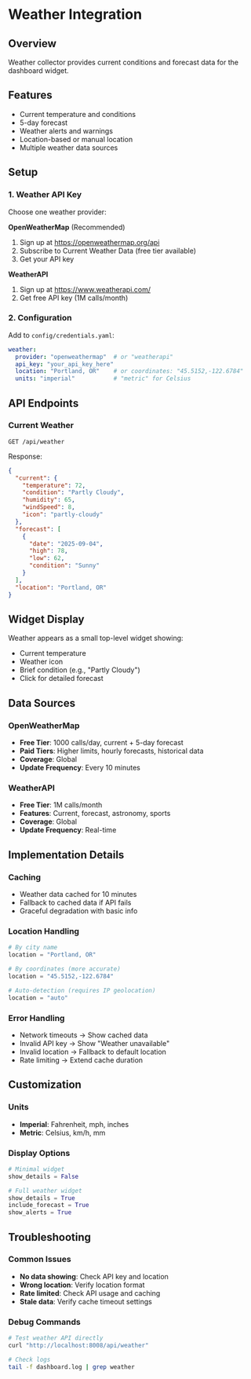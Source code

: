 # Weather Integration

## Overview
Weather collector provides current conditions and forecast data for the dashboard widget.

## Features
- Current temperature and conditions
- 5-day forecast
- Weather alerts and warnings
- Location-based or manual location
- Multiple weather data sources

## Setup

### 1. Weather API Key
Choose one weather provider:

**OpenWeatherMap** (Recommended)
1. Sign up at https://openweathermap.org/api
2. Subscribe to Current Weather Data (free tier available)
3. Get your API key

**WeatherAPI**
1. Sign up at https://www.weatherapi.com/
2. Get free API key (1M calls/month)

### 2. Configuration
Add to `config/credentials.yaml`:
```yaml
weather:
  provider: "openweathermap"  # or "weatherapi"
  api_key: "your_api_key_here"
  location: "Portland, OR"    # or coordinates: "45.5152,-122.6784"
  units: "imperial"           # "metric" for Celsius
```

## API Endpoints

### Current Weather
```http
GET /api/weather
```

Response:
```json
{
  "current": {
    "temperature": 72,
    "condition": "Partly Cloudy",
    "humidity": 65,
    "windSpeed": 8,
    "icon": "partly-cloudy"
  },
  "forecast": [
    {
      "date": "2025-09-04",
      "high": 78,
      "low": 62,
      "condition": "Sunny"
    }
  ],
  "location": "Portland, OR"
}
```

## Widget Display
Weather appears as a small top-level widget showing:
- Current temperature
- Weather icon
- Brief condition (e.g., "Partly Cloudy")
- Click for detailed forecast

## Data Sources

### OpenWeatherMap
- **Free Tier**: 1000 calls/day, current + 5-day forecast
- **Paid Tiers**: Higher limits, hourly forecasts, historical data
- **Coverage**: Global
- **Update Frequency**: Every 10 minutes

### WeatherAPI
- **Free Tier**: 1M calls/month
- **Features**: Current, forecast, astronomy, sports
- **Coverage**: Global
- **Update Frequency**: Real-time

## Implementation Details

### Caching
- Weather data cached for 10 minutes
- Fallback to cached data if API fails
- Graceful degradation with basic info

### Location Handling
```python
# By city name
location = "Portland, OR"

# By coordinates (more accurate)
location = "45.5152,-122.6784"

# Auto-detection (requires IP geolocation)
location = "auto"
```

### Error Handling
- Network timeouts → Show cached data
- Invalid API key → Show "Weather unavailable"
- Invalid location → Fallback to default location
- Rate limiting → Extend cache duration

## Customization

### Units
- **Imperial**: Fahrenheit, mph, inches
- **Metric**: Celsius, km/h, mm

### Display Options
```python
# Minimal widget
show_details = False

# Full weather widget  
show_details = True
include_forecast = True
show_alerts = True
```

## Troubleshooting

### Common Issues
- **No data showing**: Check API key and location
- **Wrong location**: Verify location format
- **Rate limited**: Check API usage and caching
- **Stale data**: Verify cache timeout settings

### Debug Commands
```bash
# Test weather API directly
curl "http://localhost:8008/api/weather"

# Check logs
tail -f dashboard.log | grep weather
```
